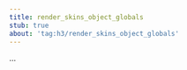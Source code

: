 ```yaml
---
title: render_skins_object_globals
stub: true
about: 'tag:h3/render_skins_object_globals'
---
```

...
